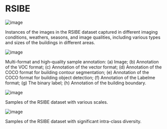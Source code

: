 # RSIBE
![image](https://user-images.githubusercontent.com/84856063/187148487-c1890f39-c939-48cb-9018-8df17ab02d03.png)

Instances of the images in the RSIBE dataset captured in different imaging conditions, weathers, seasons, and image qualities, including various types and sizes of the buildings in different areas.

![image](https://user-images.githubusercontent.com/84856063/187149225-0ffbaf0f-4f38-48cc-80c5-76eab73ee603.png)

Multi-format and high-quality sample annotation: (a) Image; (b) Annotation of the VOC format; (c) Annotation of the vector format; (d) Annotation of the COCO format for building contour segmentation; (e) Annotation of the COCO format for building object detection; (f) Annotation of the Labelme format; (g) The binary label; (h) Annotation of the building boundary.

![image](https://user-images.githubusercontent.com/84856063/187149517-d9b5997a-ae88-4aa4-b3d2-cef0083fa462.png)

Samples of the RSIBE dataset with various scales.

![image](https://user-images.githubusercontent.com/84856063/187149673-2815dea2-61ce-4996-af25-2e1b3f21b062.png)

Samples of the RSIBE dataset with significant intra-class diversity.
